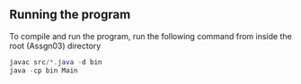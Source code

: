 ## Running the program

To compile and run the program, run the following command from inside the root (Assgn03) directory

```Powershell
javac src/*.java -d bin
java -cp bin Main
```